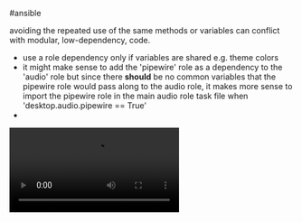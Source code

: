 

#ansible 

avoiding the repeated use of the same methods or variables can conflict with modular, low-dependency, code.

* use a role dependency only if variables are shared e.g. theme colors
* it might make sense to add the 'pipewire' role as a dependency to the 'audio' role but since there **should** be no common variables that the pipewire role would pass along to the audio role, it makes more sense to import the pipewire role in the main audio role task file when 'desktop.audio.pipewire == True'
* 



![](Recording%2020231027152953.webm)

